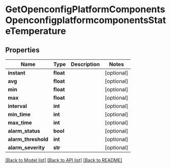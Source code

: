 # GetOpenconfigPlatformComponentsOpenconfigplatformcomponentsStateTemperature

## Properties
Name | Type | Description | Notes
------------ | ------------- | ------------- | -------------
**instant** | **float** |  | [optional] 
**avg** | **float** |  | [optional] 
**min** | **float** |  | [optional] 
**max** | **float** |  | [optional] 
**interval** | **int** |  | [optional] 
**min_time** | **int** |  | [optional] 
**max_time** | **int** |  | [optional] 
**alarm_status** | **bool** |  | [optional] 
**alarm_threshold** | **int** |  | [optional] 
**alarm_severity** | **str** |  | [optional] 

[[Back to Model list]](../README.md#documentation-for-models) [[Back to API list]](../README.md#documentation-for-api-endpoints) [[Back to README]](../README.md)


